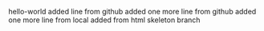 hello-world
added line from github
added one more line from github
added one more line from local
added from html skeleton branch
